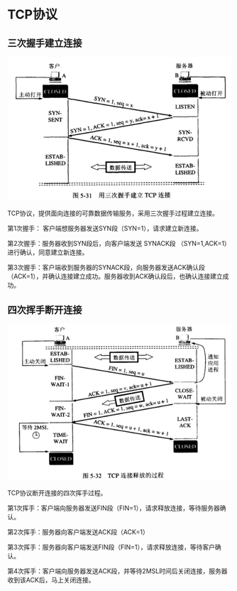 # TCP协议

## 三次握手建立连接

![image](./image/TCP-1.png)

TCP协议，提供面向连接的可靠数据传输服务，采用三次握手过程建立连接。

第1次握手： 客户端想服务器发送SYN段（SYN=1），请求建立新连接。

第2次握手：服务器收到SYN段后，向客户端发送 SYNACK段 （SYN=1,ACK=1）进行确认，同意建立新连接。

第3次握手：客户端收到服务器的SYNACK段，向服务器发送ACK确认段（ACK=1），并确认连接建立成功。服务器收到ACK确认段后，也确认连接建立成功。 

## 四次挥手断开连接

![image](./image/TCP-2.png)

TCP协议断开连接的四次挥手过程。

第1次挥手：客户端向服务器发送FIN段（FIN=1），请求释放连接，等待服务器确认。

第2次挥手：服务器向客户端发送ACK段（ACK=1）

第3次挥手：服务器向客户端发送FIN段（FIN=1），请求释放连接，等待客户确认。

第4次挥手：客户端向服务器发送ACK段，并等待2MSL时间后关闭连接，服务器收到该ACK后，马上关闭连接。
